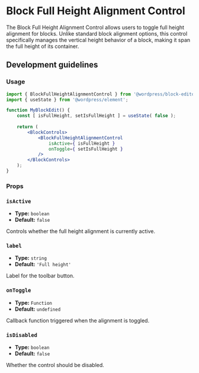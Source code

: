 # Block Full Height Alignment Control

The Block Full Height Alignment Control allows users to toggle full height alignment for blocks. Unlike standard block alignment options, this control specifically manages the vertical height behavior of a block, making it span the full height of its container.

## Development guidelines

### Usage

```jsx
import { BlockFullHeightAlignmentControl } from '@wordpress/block-editor';
import { useState } from '@wordpress/element';

function MyBlockEdit() {
    const [ isFullHeight, setIsFullHeight ] = useState( false );
    
    return (
        <BlockControls>
            <BlockFullHeightAlignmentControl
                isActive={ isFullHeight }
                onToggle={ setIsFullHeight }
            />
        </BlockControls>
    );
}
```

### Props

### `isActive`

- **Type:** `boolean`
- **Default:** `false`

Controls whether the full height alignment is currently active.

### `label`

- **Type:** `string`
- **Default:** `'Full height'`

Label for the toolbar button.

### `onToggle`

- **Type:** `Function`
- **Default:** `undefined`

Callback function triggered when the alignment is toggled.

### `isDisabled`

- **Type:** `boolean`
- **Default:** `false`

Whether the control should be disabled.